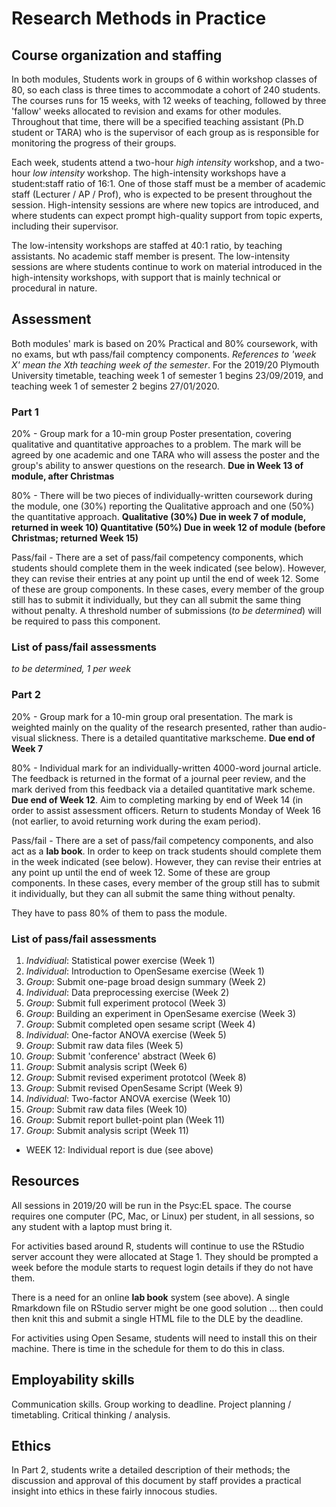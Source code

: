 # Research Methods in Practice

## Course organization and staffing

In both modules, Students work in groups of 6 within workshop classes of 80, so each class is three times to accommodate a cohort of 240 students. The courses runs for 15 weeks, with 12 weeks of teaching, followed by three 'fallow' weeks allocated to revision and exams for other modules. Throughout that time, there will be a specified teaching assistant (Ph.D student or TARA) who is the supervisor of each group as is responsible for monitoring the progress of their groups. 

Each week, students attend a two-hour _high intensity_ workshop, and a two-hour _low intensity_ workshop. 
The high-intensity workshops have a student:staff ratio of 16:1. One of those staff must be a member of academic staff (Lecturer / AP / Prof), who is expected to be present throughout the session. High-intensity sessions are where new topics are introduced, and where students can expect prompt high-quality support from topic experts, including their supervisor. 

The low-intensity workshops are staffed at 40:1 ratio, by teaching assistants. No academic staff member is present. The low-intensity sessions are where students continue to work on material introduced in the high-intensity workshops, with support that is mainly technical or procedural in nature.

## Assessment

Both modules' mark is based on  20% Practical and 80% coursework, with no exams, but wth pass/fail comptency components.
_References to 'week X' mean the Xth teaching week of the semester_. For the 2019/20 Plymouth University timetable, teaching week 1 of semester 1 begins 23/09/2019, and teaching week 1 of semester 2 begins 27/01/2020. 

### Part 1

20% - Group mark for a 10-min group Poster presentation, covering qualitative and quantitative approaches to a problem. The mark will be agreed by one academic and one TARA who will assess the poster and the group's ability to answer questions on the research. **Due in Week 13 of module, after Christmas**

80% - There will be two pieces of individually-written coursework during the module, one (30%) reporting the Qualitative approach and one (50%) the quantitative approach.
**Qualitative (30%) Due in week 7 of module, returned in week 10)
Quantitative (50%) Due in week 12 of module (before Christmas; returned Week 15)**

Pass/fail - There are a set of pass/fail competency components, which students should complete them in the week indicated (see below). However, they can revise their entries at any point up until the end of week 12. Some of these are group components. In these cases, every member of the group still has to submit it individually, but they can all submit the same thing without penalty. A threshold number of submissions (_to be determined_) will be required to pass this component.

### List of pass/fail assessments
_to be determined, 1 per week_


### Part 2

20% - Group mark for a 10-min group oral presentation. The mark is weighted mainly on the quality of the research presented, rather than audio-visual slickness. There is a detailed quantitative markscheme. **Due end of Week 7**

80% - Individual mark for an individually-written 4000-word journal article. The feedback is returned in the format of a journal peer review, and the mark derived from this feedback via a detailed quantitative mark scheme. **Due end of Week 12**. Aim to completing marking by end of Week 14 (in order to assist assessment officers. Return to students Monday of Week 16 (not earlier, to avoid returning work during the exam period). 

Pass/fail - There are a set of pass/fail competency components, and also act as a **lab book**. In order to keep on track students should complete them in the week indicated (see below). However, they can revise their entries at any point up until the end of week 12. Some of these are group components. In these cases, every member of the group still has to submit it individually, but they can all submit the same thing without penalty.

They have to pass 80% of them to pass the module. 

### List of pass/fail assessments

1. _Indvidiual_: Statistical power exercise (Week 1)
2. _Individual_: Introduction to OpenSesame exercise (Week 1)
3. _Group_: Submit one-page broad design summary (Week 2)
4. _Individual_: Data preprocessing exercise (Week 2)
5. _Group_: Submit full experiment protocol (Week 3)
6. _Group_: Building an experiment in OpenSesame exercise (Week 3)
7. _Group_: Submit completed open sesame script (Week 4)
8. _Individual_: One-factor ANOVA exercise (Week 5)
9. _Group_: Submit raw data files (Week 5)
10. _Group_: Submit 'conference' abstract (Week 6)
11. _Group_: Submit analysis script (Week 6)
12. _Group_: Submit revised experiment prototcol (Week 8)
13. _Group_: Submit revised OpenSesame Script (Week 9)
14. _Individual_: Two-factor ANOVA exercise (Week 10)
15. _Group_: Submit raw data files (Week 10)
16. _Group_: Submit report bullet-point plan (Week 11)
17. _Group_: Submit analysis script (Week 11)

- WEEK 12: Individual report is due (see above)

## Resources

All sessions in 2019/20 will be run in the Psyc:EL space. The course requires one computer (PC, Mac, or Linux) per student, in all sessions, so any student with a laptop must bring it.

For activities based around R, students will continue to use the RStudio server account they were allocated at Stage 1. They should be prompted a week before the module starts to request login details if they do not have them.

There is a need for an online **lab book** system (see above). A single Rmarkdown file on RStudio server might be one good solution ... then could then knit this and submit a single HTML file to the DLE by the deadline.

For activities using Open Sesame, students will need to install this on their machine. There is time in the schedule for them to do this in class. 

## Employability skills

Communication skills. Group working to deadline. Project planning / timetabling. Critical thinking / analysis.

## Ethics

In Part 2, students write a detailed description of their methods; the discussion and approval of this document by staff provides a practical insight into ethics in these fairly innocous studies.
